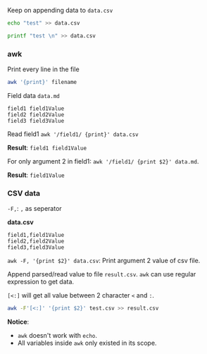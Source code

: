 Keep on appending data to ``data.csv``

```sh
echo "test" >> data.csv
```

```sh
printf "test \n" >> data.csv
```

### awk

Print every line in the file

```sh
awk '{print}' filename
```

Field data ``data.md``

```
field1 field1Value
field2 field2Value
field3 field3Value
```

Read field1 ``awk '/field1/ {print}' data.csv``

**Result**: ``field1 field1Value``

For only argument 2 in field1: ``awk '/field1/ {print $2}' data.md``.

**Result**: ``field1Value``

### CSV data

``-F,``: ``,`` as seperator

**data.csv**

```
field1,field1Value
field2,field2Value
field3,field3Value
```

``awk -F, '{print $2}' data.csv``: Print argument 2 value of csv file.

Append parsed/read value to file ``result.csv``. ``awk`` can use regular expression to get data.

``[<:]`` will get all value between 2 character ``<`` and ``:``.

```sh
awk -F'[<:]' '{print $2}' test.csv >> result.csv
```
**Notice**:

* ``awk`` doesn't work with ``echo``.
* All variables inside ``awk`` only existed in its scope.